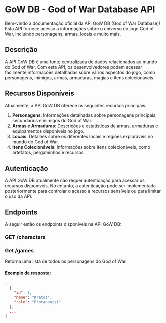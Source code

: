 # GoW DB - God of War Database API

Bem-vindo à documentação oficial da API GoW DB (God of War Database)! Esta API fornece acesso a informações sobre o universo do jogo God of War, incluindo personagens, armas, locais e muito mais.

## Descrição

A API GoW DB é uma fonte centralizada de dados relacionados ao mundo do God of War. Com esta API, os desenvolvedores podem acessar facilmente informações detalhadas sobre vários aspectos do jogo, como personagens, inimigos, armas, armaduras, magias e itens colecionáveis.

## Recursos Disponíveis

Atualmente, a API GoW DB oferece os seguintes recursos principais:

1. **Personagens**: Informações detalhadas sobre personagens principais, secundários e inimigos do God of War.
2. **Armas e Armaduras**: Descrições e estatísticas de armas, armaduras e equipamentos disponíveis no jogo.
3. **Locais**: Detalhes sobre os diferentes locais e regiões exploráveis no mundo do God of War.
4. **Itens Colecionáveis**: Informações sobre itens colecionáveis, como artefatos, pergaminhos e recursos.

## Autenticação

A API GoW DB atualmente não requer autenticação para acessar os recursos disponíveis. No entanto, a autenticação pode ser implementada posteriormente para controlar o acesso a recursos sensíveis ou para limitar o uso da API.

## Endpoints

A seguir estão os endpoints disponíveis na API GoW DB:

### GET /characters
### Get /games

Retorna uma lista de todos os personagens do God of War.

#### Exemplo de resposta:

```json
[
  {
    "id": 1,
    "name": "Kratos",
    "role": "Protagonist"
  },
  ...
]
